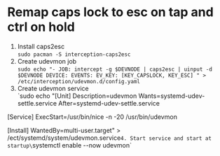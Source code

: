 # Remap caps lock to esc on tap and ctrl on hold

1. Install caps2esc\
`sudo pacman -S interception-caps2esc`  
2. Create udevmon job\
`sudo echo "- JOB: intercept -g $DEVNODE | caps2esc | uinput -d $DEVNODE
  DEVICE:
    EVENTS:
      EV_KEY: [KEY_CAPSLOCK, KEY_ESC]
" > /etc/interception/udevmon.d/config.yaml`
3. Create udevmon service\
`sudo echo "[Unit]
Description=udevmon
Wants=systemd-udev-settle.service
After=systemd-udev-settle.service

[Service]
ExecStart=/usr/bin/nice -n -20 /usr/bin/udevmon

[Install]
WantedBy=multi-user.target" > /ect/systemd/system/udevmon.service`
4. Start service and start at startup\
`systemctl enable --now udevmon`
